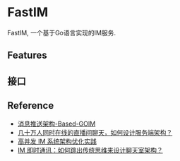 # FastIM

FastIM, 一个基于Go语言实现的IM服务.

## Features



## 接口

## Reference

- [消息推送架构-Based-GOIM](https://zhuanlan.zhihu.com/p/128941542)
- [几十万人同时在线的直播间聊天，如何设计服务端架构？](https://github.com/netease-im/dev-blog/blob/master/%E5%87%A0%E5%8D%81%E4%B8%87%E4%BA%BA%E5%90%8C%E6%97%B6%E5%9C%A8%E7%BA%BF%E7%9A%84%E7%9B%B4%E6%92%AD%E9%97%B4%E8%81%8A%E5%A4%A9%EF%BC%8C%E5%A6%82%E4%BD%95%E8%AE%BE%E8%AE%A1%E6%9C%8D%E5%8A%A1%E7%AB%AF%E6%9E%B6%E6%9E%84%EF%BC%9F.md)
- [高并发 IM 系统架构优化实践](http://netease.im/blog/im4-0608/)
- [IM 即时通讯：如何跳出传统思维来设计聊天室架构？](http://netease.im/blog/im13-0622/)

